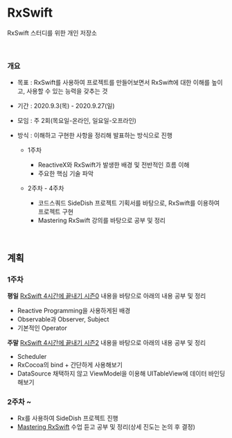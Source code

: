 # RxSwift

RxSwift 스터디를 위한 개인 저장소

<br>

### 개요

- 목표 : RxSwift를 사용하여 프로젝트를 만들어보면서 RxSwift에 대한 이해를 높이고, 사용할 수 있는 능력을 갖추는 것
- 기간 : 2020.9.3(목) - 2020.9.27(일)
- 모임 : 주 2회(목요일-온라인, 일요일-오프라인)
- 방식 : 이해하고 구현한 사항을 정리해 발표하는 방식으로 진행

  - 1주차 
    - ReactiveX와 RxSwift가 발생한 배경 및 전반적인 흐름 이해
    - 주요한 핵심 기술 파악

  - 2주차 - 4주차
    - 코드스쿼드 SideDish 프로젝트 기획서를 바탕으로, RxSwift를 이용하여 프로젝트 구현
    - Mastering RxSwift 강의를 바탕으로 공부 및 정리



<br>



## 계획

### 1주차

**평일**
[RxSwift 4시간에 끝내기 시즌0](https://www.youtube.com/watch?v=w5Qmie-GbiA&list=PL03rJBlpwTaAh5zfc8KWALc3ADgugJwjq) 내용을 바탕으로 아래의 내용 공부 및 정리

- Reactive Programming을 사용하게된 배경
- Observable과 Observer, Subject
- 기본적인 Operator

**주말**
[RxSwift 4시간에 끝내기 시즌2](https://www.youtube.com/watch?v=iHKBNYMWd5I&list=PL03rJBlpwTaBrhux_C8RmtWDI_kZSLvdQ) 내용을 바탕으로 아래의 내용 공부 및 정리

- Scheduler
- RxCocoa의 bind + 간단하게 사용해보기
- DataSource 채택하지 않고 ViewModel을 이용해 UITableView에 데이터 바인딩 해보기



### 2주차 ~

- Rx를 사용하여 SideDish 프로젝트 진행
- [Mastering RxSwift](https://kxcoding.com/course/mastering-rxswift) 수업 듣고 공부 및 정리(상세 진도는 논의 후 결정)